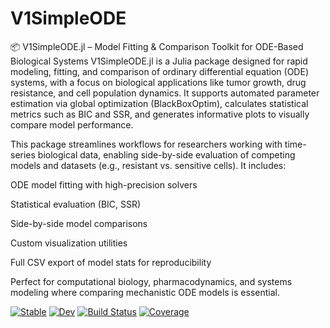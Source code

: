 # V1SimpleODE

📦 V1SimpleODE.jl – Model Fitting & Comparison Toolkit for ODE-Based Biological Systems
V1SimpleODE.jl is a Julia package designed for rapid modeling, fitting, and comparison of ordinary differential equation (ODE) systems, with a focus on biological applications like tumor growth, drug resistance, and cell population dynamics. It supports automated parameter estimation via global optimization (BlackBoxOptim), calculates statistical metrics such as BIC and SSR, and generates informative plots to visually compare model performance.

This package streamlines workflows for researchers working with time-series biological data, enabling side-by-side evaluation of competing models and datasets (e.g., resistant vs. sensitive cells). It includes:

ODE model fitting with high-precision solvers

Statistical evaluation (BIC, SSR)

Side-by-side model comparisons

Custom visualization utilities

Full CSV export of model stats for reproducibility

Perfect for computational biology, pharmacodynamics, and systems modeling where comparing mechanistic ODE models is essential.

[![Stable](https://img.shields.io/badge/docs-stable-blue.svg)](https://kadinelbak.github.io/V1SimpleODE.jl/stable/)
[![Dev](https://img.shields.io/badge/docs-dev-blue.svg)](https://kadinelbak.github.io/V1SimpleODE.jl/dev/)
[![Build Status](https://github.com/kadinelbak/V1SimpleODE.jl/actions/workflows/CI.yml/badge.svg?branch=master)](https://github.com/kadinelbak/V1SimpleODE.jl/actions/workflows/CI.yml?query=branch%3Amaster)
[![Coverage](https://codecov.io/gh/kadinelbak/V1SimpleODE.jl/branch/master/graph/badge.svg)](https://codecov.io/gh/kadinelbak/V1SimpleODE.jl)
